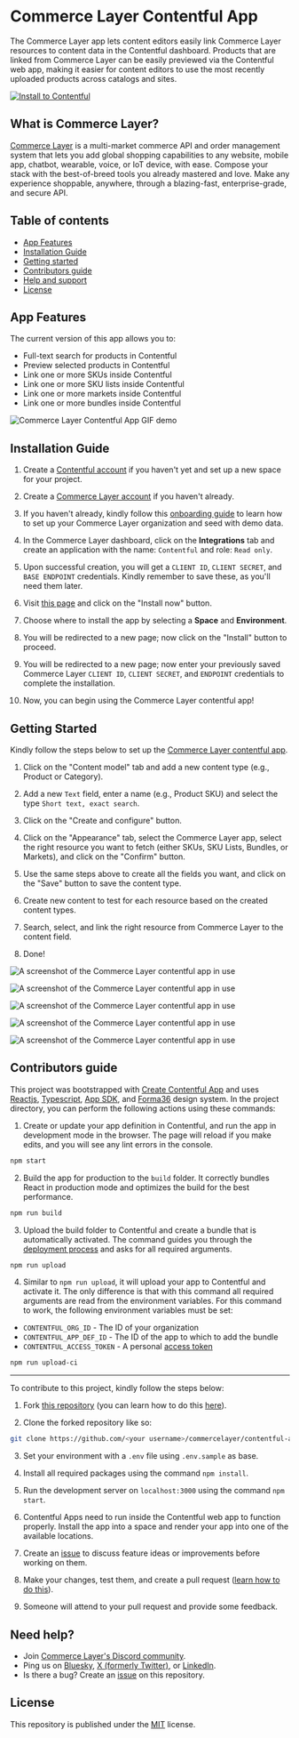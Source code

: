 # Commerce Layer Contentful App

The Commerce Layer app lets content editors easily link Commerce Layer resources to content data in the Contentful dashboard. Products that are linked from Commerce Layer can be easily previewed via the Contentful web app, making it easier for content editors to use the most recently uploaded products across catalogs and sites.

[![Install to Contentful](https://www.ctfstatic.com/button/install-small.svg)](https://app.contentful.com/deeplink?link=apps&id=commercelayer&referrer=commercelayer)

## What is Commerce Layer?

[Commerce Layer](https://commercelayer.io) is a multi-market commerce API and order management system that lets you add global shopping capabilities to any website, mobile app, chatbot, wearable, voice, or IoT device, with ease. Compose your stack with the best-of-breed tools you already mastered and love. Make any experience shoppable, anywhere, through a blazing-fast, enterprise-grade, and secure API.

## Table of contents

- [App Features](#features)
- [Installation Guide](#installation-guide)
- [Getting started](#getting-started)
- [Contributors guide](#contributors-guide)
- [Help and support](#need-help)
- [License](#license)

## App Features

The current version of this app allows you to:

- Full-text search for products in Contentful
- Preview selected products in Contentful
- Link one or more SKUs inside Contentful
- Link one or more SKU lists inside Contentful
- Link one or more markets inside Contentful
- Link one or more bundles inside Contentful

![Commerce Layer Contentful App GIF demo](./public/assets/demo.gif)

## Installation Guide

1. Create a [Contentful account](https://www.contentful.com/sign-up) if you haven't yet and set up a new space for your project.

2. Create a [Commerce Layer account](https://dashboard.commercelayer.io/sign_up) if you haven't already.

3. If you haven't already, kindly follow this [onboarding guide](https://docs.commercelayer.io/developers) to learn how to set up your Commerce Layer organization and seed with demo data.

4. In the Commerce Layer dashboard, click on the **Integrations** tab and create an application with the name: `Contentful` and role: `Read only`.

5. Upon successful creation, you will get a `CLIENT ID`, `CLIENT SECRET`, and `BASE ENDPOINT` credentials. Kindly remember to save these, as you'll need them later.

6. Visit [this page](https://contentful.com/marketplace/app/commercelayer) and click on the "Install now" button.

7. Choose where to install the app by selecting a **Space** and **Environment**.

8. You will be redirected to a new page; now click on the "Install" button to proceed.

9. You will be redirected to a new page; now enter your previously saved Commerce Layer `CLIENT ID`, `CLIENT SECRET`, and `ENDPOINT` credentials to complete the installation.

10. Now, you can begin using the Commerce Layer contentful app!

## Getting Started

Kindly follow the steps below to set up the [Commerce Layer contentful app](https://contentful.com/marketplace/app/commercelayer).

1. Click on the "Content model" tab and add a new content type (e.g., Product or Category).

2. Add a new `Text` field, enter a name (e.g., Product SKU) and select the type `Short text, exact search`.

3. Click on the "Create and configure" button.

4. Click on the "Appearance" tab, select the Commerce Layer app, select the right resource you want to fetch (either SKUs, SKU Lists, Bundles, or Markets), and click on the "Confirm" button.

5. Use the same steps above to create all the fields you want, and click on the "Save" button to save the content type.

6. Create new content to test for each resource based on the created content types.

7. Search, select, and link the right resource from Commerce Layer to the content field.

8. Done!

![A screenshot of the Commerce Layer contentful app in use](./public/assets/screenshots/cl-app-01.png)

![A screenshot of the Commerce Layer contentful app in use](./public/assets/screenshots/cl-app-02.png)

![A screenshot of the Commerce Layer contentful app in use](./public/assets/screenshots/cl-app-03.png)

![A screenshot of the Commerce Layer contentful app in use](./public/assets/screenshots/cl-app-04.png)

![A screenshot of the Commerce Layer contentful app in use](./public/assets/screenshots/cl-app-05.png)

## Contributors guide

This project was bootstrapped with [Create Contentful App](https://github.com/contentful/create-contentful-app) and uses [Reactjs](https://reactjs.org/), [Typescript](https://www.typescriptlang.org/), [App SDK](https://www.contentful.com/developers/docs/extensibility/app-framework/sdk/), and [Forma36](https://github.com/contentful/forma-36) design system. In the project directory, you can perform the following actions using these commands:

1. Create or update your app definition in Contentful, and run the app in development mode in the browser. The page will reload if you make edits, and you will see any lint errors in the console.

```bash
npm start
```

2. Build the app for production to the `build` folder. It correctly bundles React in production mode and optimizes the build for the best performance.

```bash
npm run build
```

3. Upload the build folder to Contentful and create a bundle that is automatically activated. The command guides you through the [deployment process](https://www.contentful.com/developers/docs/extensibility/app-framework/create-contentful-app/#deploy-with-contentful) and asks for all required arguments.

```bash
npm run upload
```

4. Similar to `npm run upload`, it will upload your app to Contentful and activate it. The only difference is that with this command all required arguments are read from the environment variables. For this command to work, the following environment variables must be set: 

- `CONTENTFUL_ORG_ID` - The ID of your organization
- `CONTENTFUL_APP_DEF_ID` - The ID of the app to which to add the bundle
- `CONTENTFUL_ACCESS_TOKEN` - A personal [access token](https://www.contentful.com/developers/docs/references/content-management-api/#/reference/personal-access-tokens)

```bash
npm run upload-ci
```

---

To contribute to this project, kindly follow the steps below:

1. Fork [this repository](https://github.com/commercelayer/contentful-app) (you can learn how to do this [here](https://help.github.com/articles/fork-a-repo)).

2. Clone the forked repository like so:

```bash
git clone https://github.com/<your username>/commercelayer/contentful-app.git && cd commercelayer/contentful-app
```

3. Set your environment with a `.env` file using `.env.sample` as base.

4. Install all required packages using the command `npm install`.

5. Run the development server on `localhost:3000` using the command `npm start`.

6. Contentful Apps need to run inside the Contentful web app to function properly. Install the app into a space and render your app into one of the available locations.

7. Create an [issue](https://github.com/commercelayer/contentful-app/issues) to discuss feature ideas or improvements before working on them.

8. Make your changes, test them, and create a pull request ([learn how to do this](https://docs.github.com/en/github/collaborating-with-issues-and-pull-requests/creating-a-pull-request)).

9. Someone will attend to your pull request and provide some feedback.

## Need help?

- Join [Commerce Layer's Discord community](https://discord.gg/commercelayer).
- Ping us on [Bluesky](https://bsky.app/profile/commercelayer.io), [X (formerly Twitter)](https://x.com/commercelayer), or [LinkedIn](https://www.linkedin.com/company/commerce-layer).
- Is there a bug? Create an [issue](https://github.com/commercelayer/commercelayer-react-checkout/issues) on this repository.

## License

This repository is published under the [MIT](LICENSE) license.
